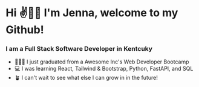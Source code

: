 # Hi ✌👋🏻 I'm Jenna, welcome to my Github!

### I am a Full Stack Software Developer in Kentcuky

- 👩🏼‍🎓 I just graduated from a Awesome Inc's Web Developer Bootcamp 
- 💻 I was learning React, Tailwind & Bootstrap, Python, FastAPI, and SQL
- 🪴 I can't wait to see what else I can grow in in the future!

<!---
jenna-theresa01/jenna-theresa01 is a ✨ special ✨ repository because its `README.md` (this file) appears on your GitHub profile.
You can click the Preview link to take a look at your changes.
--->
